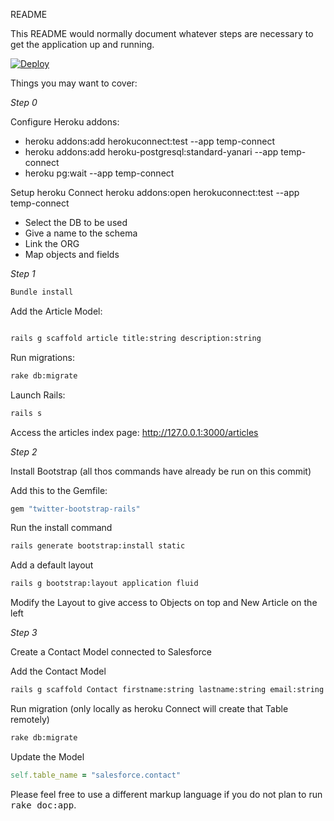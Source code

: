 README

This README would normally document whatever steps are necessary to get the
application up and running.

[![Deploy](https://www.herokucdn.com/deploy/button.png)](https://heroku.com/deploy?template=https://github.com/vzmind/tquila-connect/tree/STEP5)


Things you may want to cover:

*Step 0*

Configure Heroku addons:

- heroku addons:add herokuconnect:test --app temp-connect
- heroku addons:add heroku-postgresql:standard-yanari --app temp-connect
- heroku pg:wait --app temp-connect

Setup heroku Connect
heroku addons:open herokuconnect:test --app temp-connect
- Select the DB to be used
- Give a name to the schema
- Link the ORG
- Map objects and fields


*Step 1*
```bash
Bundle install
```

Add the Article Model:
```bash

rails g scaffold article title:string description:string
```

Run migrations:
```bash
rake db:migrate
```

Launch Rails:
```bash
rails s
```

Access the articles index page:
http://127.0.0.1:3000/articles

*Step 2*

Install Bootstrap (all thos commands have already be run on this commit)

Add this to the Gemfile:
```bash
gem "twitter-bootstrap-rails"
```

Run the install command
```bash
rails generate bootstrap:install static
```

Add a default layout
```bash
rails g bootstrap:layout application fluid
```

Modify the Layout to give access to Objects on top and New Article on the left

*Step 3*

Create a Contact Model connected to Salesforce

Add the Contact Model
```bash
rails g scaffold Contact firstname:string lastname:string email:string
```

Run migration (only locally as heroku Connect will create that Table remotely)
```bash
rake db:migrate
```

Update the Model
```ruby
self.table_name = "salesforce.contact"
```

Please feel free to use a different markup language if you do not plan to run
<tt>rake doc:app</tt>.
